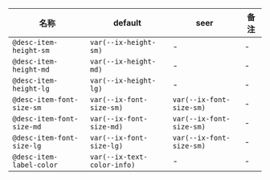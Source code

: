 | 名称 | default | seer | 备注 |
| --- | --- | --- | --- |
| `@desc-item-height-sm` | `var(--ix-height-sm)` | - | - |
| `@desc-item-height-md` | `var(--ix-height-md)` | - | - |
| `@desc-item-height-lg` | `var(--ix-height-lg)` | - | - |
| `@desc-item-font-size-sm` | `var(--ix-font-size-sm)` | `var(--ix-font-size-sm)` | - |
| `@desc-item-font-size-md` | `var(--ix-font-size-md)` | `var(--ix-font-size-sm)` | - |
| `@desc-item-font-size-lg` | `var(--ix-font-size-lg)` | `var(--ix-font-size-sm)` | - |
| `@desc-item-label-color` | `var(--ix-text-color-info)` | - | - |

